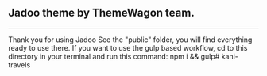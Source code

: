 ## Jadoo theme by ThemeWagon team.
---
Thank you for using Jadoo See the "public" folder, you will find everything ready to use there. If you want to use the gulp based workflow, cd to this directory in your terminal and run this command: npm i && gulp#   k a n i - t r a v e l s  
 